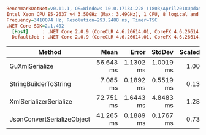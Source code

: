 ``` ini

BenchmarkDotNet=v0.11.1, OS=Windows 10.0.17134.228 (1803/April2018Update/Redstone4)
Intel Xeon CPU E5-2637 v4 3.50GHz (Max: 3.49GHz), 1 CPU, 8 logical and 4 physical cores
Frequency=3410074 Hz, Resolution=293.2488 ns, Timer=TSC
.NET Core SDK=2.1.402
  [Host]     : .NET Core 2.0.9 (CoreCLR 4.6.26614.01, CoreFX 4.6.26614.01), 64bit RyuJIT
  DefaultJob : .NET Core 2.0.9 (CoreCLR 4.6.26614.01, CoreFX 4.6.26614.01), 64bit RyuJIT


```
|                     Method |      Mean |     Error |    StdDev | Scaled | ScaledSD |     Gen 0 |     Gen 1 |    Gen 2 | Allocated |
|--------------------------- |----------:|----------:|----------:|-------:|---------:|----------:|----------:|---------:|----------:|
|             GuXmlSerialize | 56.643 ms | 1.1302 ms | 1.0019 ms |   1.00 |     0.00 | 1100.0000 |         - |        - |  17.33 MB |
|      StringBuilderToString |  7.085 ms | 0.1892 ms | 0.5519 ms |   0.13 |     0.01 |  226.5625 |  226.5625 | 226.5625 |  10.47 MB |
|     XmlSerializerSerialize | 72.751 ms | 1.6443 ms | 4.8483 ms |   1.28 |     0.09 | 2714.2857 | 1285.7143 | 428.5714 |   24.8 MB |
| JsonConvertSerializeObject | 41.265 ms | 0.1889 ms | 0.1767 ms |   0.73 |     0.01 |         - |         - |        - |   8.76 MB |
